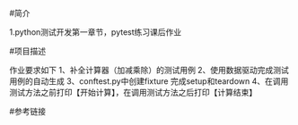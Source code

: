 #简介

1.python测试开发第一章节，pytest练习课后作业

#项目描述

作业要求如下
1、补全计算器（加减乘除）的测试用例 
2、使用数据驱动完成测试用例的自动生成 
3、conftest.py中创建fixture 完成setup和teardown 
4、在调用测试方法之前打印【开始计算】，在调用测试方法之后打印【计算结束】

#参考链接